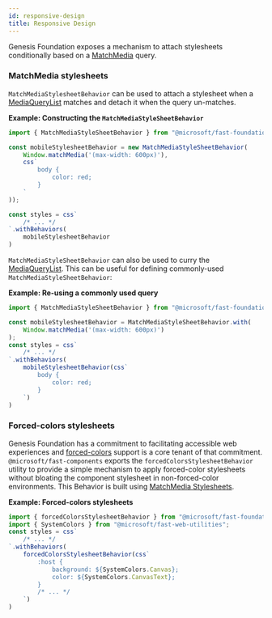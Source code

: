 ```yaml
---
id: responsive-design
title: Responsive Design
---
```


Genesis Foundation exposes a mechanism to attach stylesheets conditionally based on a [MatchMedia](https://developer.mozilla.org/en-US/docs/Web/API/Window/matchMedia) query.

### MatchMedia stylesheets

`MatchMediaStylesheetBehavior` can be used to attach a stylesheet when a [MediaQueryList](https://developer.mozilla.org/en-US/docs/Web/API/MediaQueryList) matches and detach it when the query un-matches.

__Example: Constructing the `MatchMediaStyleSheetBehavior`__
```ts
import { MatchMediaStyleSheetBehavior } from "@microsoft/fast-foundation";

const mobileStylesheetBehavior = new MatchMediaStyleSheetBehavior(
    Window.matchMedia('(max-width: 600px)'),
    css`
        body {
            color: red;
        }
    `
));

const styles = css`
    /* ... */
`.withBehaviors(
    mobileStylesheetBehavior    
)
```

`MatchMediaStyleSheetBehavior` can also be used to curry the [MediaQueryList](https://developer.mozilla.org/en-US/docs/Web/API/MediaQueryList). This can be useful for defining commonly-used `MatchMediaStyleSheetBehavior`:

__Example: Re-using a commonly used query__
```ts
import { MatchMediaStyleSheetBehavior } from "@microsoft/fast-foundation";

const mobileStylesheetBehavior = MatchMediaStyleSheetBehavior.with(
    Window.matchMedia('(max-width: 600px)')
);
const styles = css`
    /* ... */
`.withBehaviors(
    mobileStylesheetBehavior(css`
        body {
            color: red;
        }
    `)
)
```

### Forced-colors stylesheets

Genesis Foundation has a commitment to facilitating accessible web experiences and [forced-colors](https://developer.mozilla.org/en-US/docs/Web/CSS/@media/forced-colors) support is a core tenant of that commitment. `@microsoft/fast-components` exports the `forcedColorsStylesheetBehavior` utility to provide a simple mechanism to apply forced-color stylesheets without bloating the component stylesheet in non-forced-color environments. This Behavior is built using [MatchMedia Stylesheets](#matchmedia-stylesheets).

__Example: Forced-colors stylesheets__
```ts
import { forcedColorsStylesheetBehavior } from "@microsoft/fast-foundation";
import { SystemColors } from "@microsoft/fast-web-utilities";
const styles = css`
    /* ... */
`.withBehaviors(
    forcedColorsStylesheetBehavior(css`
        :host {
            background: ${SystemColors.Canvas};
            color: ${SystemColors.CanvasText};
        }
        /* ... */
    `)
)
```